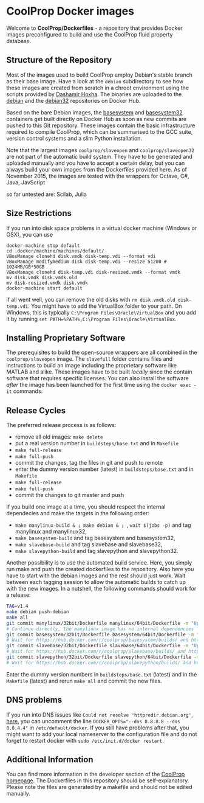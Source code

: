
# CoolProp Docker images

Welcome to **CoolProp/Dockerfiles** - a repository that provides Docker images preconfigured to build and use the CoolProp fluid property database. 

## Structure of the Repository

Most of the images used to build CoolProp employ Debian's stable branch as their base image. Have a look at the `debian` subdirectory to see how these images are created from scratch in a chroot environment using the scripts provided by [Dashamir Hoxha](https://github.com/docker-32bit/debian). The binaries are uploaded to the [debian](https://hub.docker.com/r/coolprop/debian/) and the [debian32](https://hub.docker.com/r/coolprop/debian32/) repositories on Docker Hub.

Based on the bare Debian images, the [basesystem](https://hub.docker.com/r/coolprop/basesystem/) and [basesystem32](https://hub.docker.com/r/coolprop/basesystem32/) containers get built directly on Docker Hub as soon as new commits are pushed to this Git repository. These images contain the basic infrastructure required to compile CoolProp, which can be summarised to the GCC suite, version control systems and a slim Python installation. 

Note that the largest images `coolprop/slaveopen` and `coolprop/slaveopen32` are not part of the automatic build system. They have to be generated and uploaded manually and you have to accept a certain delay, but you can always build your own images from the Dockerfiles provided here. As of November 2015, the images are tested with the wrappers for Octave, C#, Java, JavScript

so far untested are: Scilab, Julia

## Size Restrictions

If you run into disk space problems in a virtual docker machine (Windows or OSX), you can use

```
docker-machine stop default
cd .docker/machine/machines/default/
VBoxManage clonehd disk.vmdk disk-temp.vdi --format vdi
VBoxManage modifymedium disk disk-temp.vdi --resize 51200 # 1024MB/GB*50GB
VBoxManage clonehd disk-temp.vdi disk-resized.vmdk --format vmdk
mv disk.vmdk disk.vmdk.old
mv disk-resized.vmdk disk.vmdk
docker-machine start default
```

if all went well, you can remove the old disks with `rm disk.vmdk.old disk-temp.vdi`. You might have 
to add the VirtualBox folder to your path. On Windows, this is typically `C:\Program Files\Oracle\VirtualBox` 
and you add it by running `set PATH=%PATH%;C:\Program Files\Oracle\VirtualBox`.

## Installing Proprietary Software

The prerequisites to build the open-source wrappers are all combined in the `coolprop/slaveopen` image. The `slavefull` 
folder contains files and instructions to build an image including the proprietary software like MATLAB and alike. These images have 
to be built *locally* since the contain software that requires specific licenses. You can also install the software *after* the image 
has been launched for the first time using the `docker exec -it` commands.

## Release Cycles

The preferred release process is as follows:

 - remove all old images: `make delete`
 - put a real version number in `buildsteps/base.txt` and in `Makefile`
 - `make full-release`
 - `make full-push`
 - commit the changes, tag the files in git and push to remote
 - enter the dummy version number (latest) in `buildsteps/base.txt` and in `Makefile`
 - `make full-release`
 - `make full-push`
 - commit the changes to git master and push

If you build one image 
at a time, you should respect the internal dependecies and make the targets in the following order: 

 - `make manylinux-build & ; make debian & ; `, `wait $(jobs -p)` and tag manylinux and manylinux32, 
 - `make basesystem-build` and tag basesystem and basesystem32, 
 - `make slavebase-build` and tag slavebase and slavebase32, 
 - `make slavepython-build` and tag slavepython and slavepython32. 

Another possibility is to use the automated build service. Here, you simply run make and push the created dockerfiles to 
the repository. Also here you have to start with the debian images and the rest should just work. Wait between each tagging 
session to allow the automatic builds to catch up with the new images. In a nutshell, the following commands should work 
for a release: 

```Bash
TAG=v1.4
make debian push-debian
make all
git commit manylinux/32bit/Dockerfile manylinux/64bit/Dockerfile -m "Updated manylinux for ${TAG}" 
# Continue directly, the manylinux image has no internal dependencies
git commit basesystem/32bit/Dockerfile basesystem/64bit/Dockerfile -m "Updated basesystem for ${TAG}" && git push
# Wait for https://hub.docker.com/r/coolprop/basesystem/builds/ and https://hub.docker.com/r/coolprop/basesystem32/builds/ 
git commit slavebase/32bit/Dockerfile slavebase/64bit/Dockerfile -m "Updated slavebase for ${TAG}" && git push
# Wait for https://hub.docker.com/r/coolprop/slavebase/builds/ and https://hub.docker.com/r/coolprop/slavebase32/builds/ 
git commit slavepython/32bit/Dockerfile slavepython/64bit/Dockerfile -m "Updated slavepython for ${TAG}" && git push
# Wait for https://hub.docker.com/r/coolprop/slavepython/builds/ and https://hub.docker.com/r/coolprop/slavepython32/builds/ 
```

Enter the dummy version numbers in `buildsteps/base.txt` (latest) and in the `Makefile` (latest) and rerun `make all` and commit 
the new files.



## DNS problems

If you run into DNS issues like `Could not resolve 'httpredir.debian.org'`, [here](https://norasky.wordpress.com/2015/06/09/docker-build-could-not-resolve/), 
you can uncomment the line `DOCKER_OPTS="--dns 8.8.8.8 --dns 8.8.4.4"` in `/etc/default/docker`. If you still have problems after that, you might want to 
add your local nameserver to the configuration file and do not forget to restart docker with `sudo /etc/init.d/docker restart`.

## Additional Information

You can find more information in the developer section of the [CoolProp homepage](http://coolprop.sourceforge.net/develop/index.html). The Dockerfiles in this repository should be self-explanatory. Please note the files are generated by a makefile and should not be edited manually.

